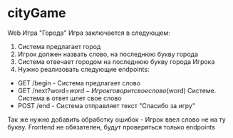 # cityGame
Web Игра "Города" 
Игра заключается в следующем: 
1. Система предлагает город 
2. Игрок должен назвать слово, на последнюю букву города 
3. Система отвечает городом на последнюю букву города Игрока 
4. Нужно реализовать следующие endpoints: 
* GET /begin - Система предлагает слово 
* GET /next?word=$word - Игрок говорит свое слово ($word) Системе. Система в ответ шлет свое слово 
* POST /end - Система отправляет текст "Спасибо за игру" 

Так же нужно добавить обработку ошибок - Игрок ввел слово не на ту букву. 
Frontend не обязателен, будут проверяться только endpoints
